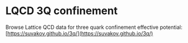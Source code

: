 # LQCD 3Q confinement

Browse Lattice QCD data for three quark confinement effective potential:
[https://suvakov.github.io/3q/](https://suvakov.github.io/3q/)
